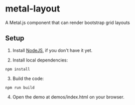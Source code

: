 # metal-layout
A Metal.js component that can render bootstrap grid layouts

## Setup

1. Install [NodeJS](http://nodejs.org), if you don't have it yet.

2. Install local dependencies:

  ```
  npm install
  ```

3. Build the code:

  ```
  npm run build
  ```

4. Open the demo at demos/index.html on your browser.
